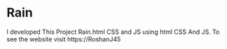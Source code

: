 # Rain
I developed This Project Rain.html CSS and JS using html CSS And JS. To see the website visit https://RoshanJ45
